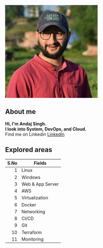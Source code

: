 
<picture>
 <source media="(prefers-color-scheme: dark)" srcset="https://github.com/sirfrajendra/sirfrajendra/blob/main/rajendra-photo.jpg" width="300" height="300">
 <source media="(prefers-color-scheme: light)" srcset="https://github.com/sirfrajendra/sirfrajendra/blob/main/rajendra-photo.jpg" width="300" height="300">
 <img alt="I am a System & Network Administrator along with hands on with Cloud Service and DevOps tool" src="https://github.com/sirfrajendra/sirfrajendra/blob/main/rajendra-photo.jpg" width="300" height="300">
</picture>

## About me

**Hi, I'm Andaj Singh. <br>
I look into System, DevOps, and Cloud.** <br>
Find me on Linkedin
[LinkedIn](https://www.linkedin.com/in/andaj-singh-5265b3227/)


## Explored areas
| S.No | Fields        |
|-----:|---------------|
|   1| Linux           |
|   2| Windows         |
|   3| Web & App Server|  
|   4| AWS             |
|   5| Virtualization  |           
|   6| Docker          |
|   7| Networking      |
|   8| CI/CD           |
|   9| Git             |
|  10| Terraform       |
|  11| Monitoring      |
